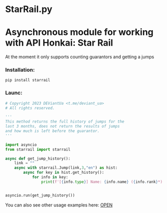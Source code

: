 # StarRail.py

# Asynchronous module for working with API Honkai: Star Rail

At the moment it only supports counting guarantors and getting a jumps 

### Installation: 
```
pip install starrail
```

### Launc:

```py
# Copyright 2023 DEViantUa <t.me/deviant_ua>
# All rights reserved.

'''
This method returns the full history of jumps for the 
last 3 months, does not return the results of jumps 
and how much is left before the guarantor.
'''

import asyncio
from starrail import starrail

async def get_jump_history():
    link = ""
    async with starrail.Jump(link,3,"en") as hist:
        async for key in hist.get_history():
            for info in key:
                print(f'[{info.type}] Name: {info.name} ({info.rank}*) - {info.time.strftime("%d.%m.%Y %H:%M:%S")}')


asyncio.run(get_jump_history())
```

You can also see other usage examples here: [OPEN](https://github.com/DEViantUA/starrail.py/tree/main/Examples)

